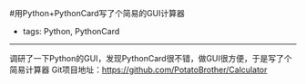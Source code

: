 #用Python+PythonCard写了个简易的GUI计算器

- tags: Python, PythonCard

----

调研了一下Python的GUI，发现PythonCard很不错，做GUI很方便，于是写了个简易计算器
Git项目地址：https://github.com/PotatoBrother/Calculator